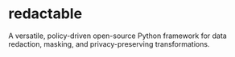 # redactable
A versatile, policy-driven open-source Python framework for data redaction, masking, and privacy-preserving transformations.
